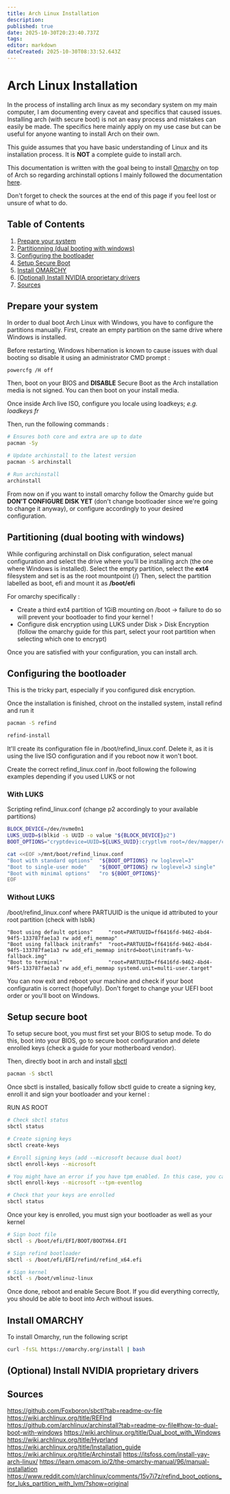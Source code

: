 ```yaml
---
title: Arch Linux Installation
description: 
published: true
date: 2025-10-30T20:23:40.737Z
tags: 
editor: markdown
dateCreated: 2025-10-30T08:33:52.643Z
---
```


# Arch Linux Installation

In the process of installing arch linux as my secondary system on my main computer, I am documenting every caveat and specifics that caused issues.
Installing arch (with secure boot) is not an easy process and mistakes can easily be made. The specifics here mainly apply on my use case but can be useful for anyone wanting to install Arch on their own.

This guide assumes that you have basic understanding of Linux and its installation process. It is **NOT** a complete guide to install arch.

This documentation is written with the goal being to install [Omarchy](https://omarchy.org/) on top of Arch so regarding archinstall options I mainly followed the documentation [here](https://learn.omacom.io/2/the-omarchy-manual/96/manual-installation).

Don't forget to check the sources at the end of this page if you feel lost or unsure of what to do.

## Table of Contents

1. [Prepare your system](#prepare)
2. [Partitionning (dual booting with windows)](#partitionning)
3. [Configuring the bootloader](#configuring-the-bootloader)
4. [Setup Secure Boot](#secure-boot)
5. [Install OMARCHY](#omarchy)
6. [(Optional) Install NVIDIA proprietary drivers](#nvidia-drivers)
7. [Sources](#sources)

## <a name="prepare"></a> Prepare your system

In order to dual boot Arch Linux with Windows, you have to configure the partitions manually.
First, create an empty partition on the same drive where Windows is installed. 

Before restarting, Windows hibernation is known to cause issues with dual booting so disable it using an administrator CMD prompt :
```
powercfg /H off
```

Then, boot on your BIOS and **DISABLE** Secure Boot as the Arch installation media is not signed. You can then boot on your install media.

Once inside Arch live ISO, configure you locale using loadkeys; *e.g. loadkeys fr*

Then, run the following commands :
```bash
# Ensures both core and extra are up to date
pacman -Sy

# Update archinstall to the latest version
pacman -S archinstall

# Run archinstall
archinstall
```

From now on if you want to install omarchy follow the Omarchy guide but **DON'T CONFIGURE DISK YET** (don't change bootloader since we're going to change it anyway), or configure accordingly to your desired configuration.

## <a name="partitioning"></a>Partitioning (dual booting with windows)

While configuring archinstall on Disk configuration, select manual configuration and select the drive where you'll be installing arch (the one where Windows is installed).
Select the empty partition, select the **ext4** filesystem and set is as the root mountpoint (/)
Then, select the partition labelled as boot, efi and mount it as **/boot/efi**

For omarchy specifically :
* Create a third ext4 partition of 1GiB mounting on /boot -> failure to do so will prevent your bootloader to find your kernel !
* Configure disk encryption using LUKS under Disk > Disk Encryption (follow the omarchy guide for this part, select your root partition when selecting which one to encrypt)

Once you are satisfied with your configuration, you can install arch.

## <a name="configuring-the-bootloader"></a>Configuring the bootloader

This is the tricky part, especially if you configured disk encryption.

Once the installation is finished, chroot on the installed system, install refind and run it
```bash
pacman -S refind

refind-install
```

It'll create its configuration file in /boot/refind_linux.conf. Delete it, as it is using the live ISO configuration and if you reboot now it won't boot.

Create the correct refind_linux.conf in /boot following the following examples depending if you used LUKS or not

### With LUKS
Scripting refind_linux.conf (change p2 accordingly to your available partitions)
```bash
BLOCK_DEVICE=/dev/nvme0n1
LUKS_UUID=$(blkid -s UUID -o value "${BLOCK_DEVICE}p2")
BOOT_OPTIONS="cryptdevice=UUID=${LUKS_UUID}:cryptlvm root=/dev/mapper/cryptlvm"

cat <<EOF >/mnt/boot/refind_linux.conf
"Boot with standard options"  "${BOOT_OPTIONS} rw loglevel=3"
"Boot to single-user mode"    "${BOOT_OPTIONS} rw loglevel=3 single"
"Boot with minimal options"   "ro ${BOOT_OPTIONS}"
EOF
```

### Without LUKS
/boot/refind_linux.conf where PARTUUID is the unique id attributed to your root partition (check with lsblk)
```
"Boot using default options"     "root=PARTUUID=ff6416fd-9462-4bd4-94f5-133787fae1a3 rw add_efi_memmap"
"Boot using fallback initramfs"  "root=PARTUUID=ff6416fd-9462-4bd4-94f5-133787fae1a3 rw add_efi_memmap initrd=boot\initramfs-%v-fallback.img"
"Boot to terminal"               "root=PARTUUID=ff6416fd-9462-4bd4-94f5-133787fae1a3 rw add_efi_memmap systemd.unit=multi-user.target"
```

You can now exit and reboot your machine and check if your boot configuratin is correct (hopefully). Don't forget to change your UEFI boot order or you'll boot on Windows.

## <a name="secure-boot"></a> Setup secure boot

To setup secure boot, you must first set your BIOS to setup mode. To do this, boot into your BIOS, go to secure boot configuration and delete enrolled keys (check a guide for your motherboard vendor).

Then, directly boot in arch and install [sbctl](https://github.com/Foxboron/sbctl)
```bash
pacman -S sbctl
```

Once sbctl is installed, basically follow sbctl guide to create a signing key, enroll it and sign your bootloader and your kernel :

RUN AS ROOT
```bash
# Check sbctl status
sbctl status

# Create signing keys
sbctl create-keys

# Enroll signing keys (add --microsoft because dual boot)
sbctl enroll-keys --microsoft

# You might have an error if you have tpm enabled. In this case, you can try with this command
sbctl enroll-keys --microsoft --tpm-eventlog

# Check that your keys are enrolled
sbctl status
```

Once your key is enrolled, you must sign your bootloader as well as your kernel

```bash
# Sign boot file
sbctl -s /boot/efi/EFI/BOOT/BOOTX64.EFI

# Sign refind bootloader
sbctl -s /boot/efi/EFI/refind/refind_x64.efi

# Sign kernel
sbctl -s /boot/vmlinuz-linux
```

Once done, reboot and enable Secure Boot. If you did everything correctly, you should be able to boot into Arch without issues.

## <a name="omarchy"></a>Install OMARCHY

To install Omarchy, run the following script
```bash
curl -fsSL https://omarchy.org/install | bash
```

## <a name="nvidia-drivers"></a> (Optional) Install NVIDIA proprietary drivers

## Sources

https://github.com/Foxboron/sbctl?tab=readme-ov-file
https://wiki.archlinux.org/title/REFInd
https://github.com/archlinux/archinstall?tab=readme-ov-file#how-to-dual-boot-with-windows
https://wiki.archlinux.org/title/Dual_boot_with_Windows
https://wiki.archlinux.org/title/Hyprland
https://wiki.archlinux.org/title/Installation_guide
https://wiki.archlinux.org/title/Archinstall
https://itsfoss.com/install-yay-arch-linux/
https://learn.omacom.io/2/the-omarchy-manual/96/manual-installation
https://www.reddit.com/r/archlinux/comments/15v7i7z/refind_boot_options_for_luks_partition_with_lvm/?show=original